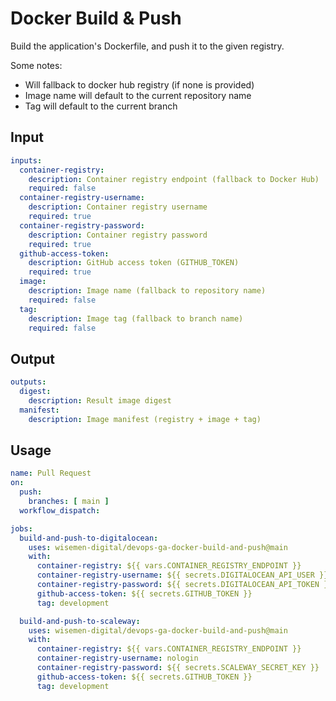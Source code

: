 # Docker Build & Push

Build the application's Dockerfile, and push it to the given registry.

Some notes:
- Will fallback to docker hub registry (if none is provided)
- Image name will default to the current repository name
- Tag will default to the current branch

## Input

```yaml
inputs:
  container-registry:
    description: Container registry endpoint (fallback to Docker Hub)
    required: false
  container-registry-username:
    description: Container registry username
    required: true
  container-registry-password:
    description: Container registry password
    required: true
  github-access-token:
    description: GitHub access token (GITHUB_TOKEN)
    required: true
  image:
    description: Image name (fallback to repository name)
    required: false
  tag:
    description: Image tag (fallback to branch name)
    required: false
```

## Output

```yaml
outputs:
  digest:
    description: Result image digest
  manifest:
    description: Image manifest (registry + image + tag)
```

## Usage

```yaml
name: Pull Request
on:
  push:
    branches: [ main ]
  workflow_dispatch:

jobs:
  build-and-push-to-digitalocean:
    uses: wisemen-digital/devops-ga-docker-build-and-push@main
    with:
      container-registry: ${{ vars.CONTAINER_REGISTRY_ENDPOINT }}
      container-registry-username: ${{ secrets.DIGITALOCEAN_API_USER }}
      container-registry-password: ${{ secrets.DIGITALOCEAN_API_TOKEN }}
      github-access-token: ${{ secrets.GITHUB_TOKEN }}
      tag: development

  build-and-push-to-scaleway:
    uses: wisemen-digital/devops-ga-docker-build-and-push@main
    with:
      container-registry: ${{ vars.CONTAINER_REGISTRY_ENDPOINT }}
      container-registry-username: nologin
      container-registry-password: ${{ secrets.SCALEWAY_SECRET_KEY }}
      github-access-token: ${{ secrets.GITHUB_TOKEN }}
      tag: development
```
